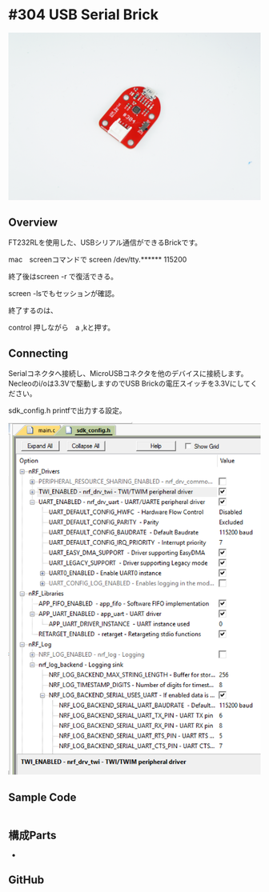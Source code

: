 # #304 USB Serial Brick

![Cube](../img/USBSerial304/USBSerial304.JPG)
<!--COLORME-->

## Overview
FT232RLを使用した、USBシリアル通信ができるBrickです。

mac　screenコマンドで
screen /dev/tty.****** 115200

終了後はscreen -r で復活できる。

screen -lsでもセッションが確認。

終了するのは、

control 押しながら　a ,kと押す。

## Connecting
Serialコネクタへ接続し、MicroUSBコネクタを他のデバイスに接続します。Necleoのi/oは3.3Vで駆動しますのでUSB Brickの電圧スイッチを3.3Vにしてください。

sdk_config.h printfで出力する設定。

![](/img/USB304/UART_OUTPUT.PNG)

## Sample Code

```c

```


## 構成Parts
-

## GitHub
